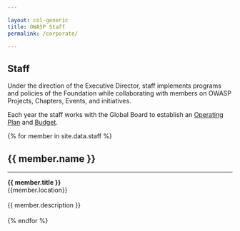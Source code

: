```yaml
---

layout: col-generic
title: OWASP Staff
permalink: /corporate/

---
```


## Staff

Under the direction of the Executive Director, staff implements programs and policies of the Foundation while collaborating with members on OWASP Projects, Chapters, Events, and initiatives.</p>

Each year the staff works with the Global Board to establish an <a href="https://owasp.org/www-staff/operating-plan/2024/">Operating Plan</a> and <a href="https://owasp.org/www-staff/budget/2024/">Budget</a>.

<section id="staff" class="corporate">
<div>	
 {% for member in site.data.staff %}
    <div class="member-container">
        <div class="member-img-container">	
            <div class="member-img" style="background-image: url(/assets/images{{ member.image }});">
            </div>
        </div>
        <div class="member-caption"><h2>{{ member.name }}</h2><hr><strong>{{ member.title }}</strong><br/><div class="member-location">{{member.location}}</div></div><br/>
        <div class="member-info">{{ member.description }}</div>	
    </div>
    <div style="height:18px;"></div>
{% endfor %}	
</div>
</section>
